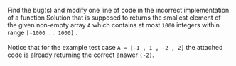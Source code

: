 Find the bug(s) and modify one line of code in the incorrect implementation of a function Solution that is supposed to returns the smallest element of the given non-empty array `A` which contains at most `1000` integers within range `[-1000 .. 1000]` . <br><br>
Notice that for the example test case `A = [-1 , 1 , -2 , 2]` the attached code is already returning the correct answer `(-2)`.<br>
